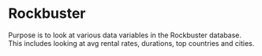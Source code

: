 # Rockbuster
Purpose is to look at various data variables in the Rockbuster database. This includes looking at avg rental rates, durations, top countries and cities. 
